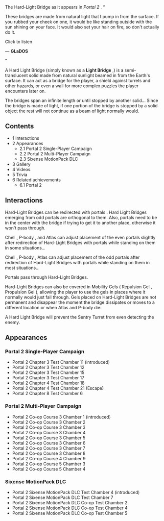 The Hard-Light Bridge as it appears in _Portal 2_ .  “

These bridges are made from natural light that I pump in from the surface. If
you rubbed your cheek on one, it would be like standing outside with the sun
shining on your face. It would also set your hair on fire, so don't actually
do it.  

Click to listen

— **GLaDOS**

”  
  
A  Hard Light Bridge  (simply known as a **Light Bridge** ,) is a semi-
translucent solid made from natural sunlight beamed in from the Earth's
surface. It can act as a bridge for the player, a shield against turrets and
other hazards, or even a wall for more complex puzzles the player encounters
later on.

The bridges span an infinite length or until stopped by another solid... Since
the bridge is made of light, if one portion of the bridge is stopped by a
solid object the rest will not continue as a beam of light normally would.

##  Contents

  * 1  Interactions 
  * 2  Appearances 
    * 2.1  Portal 2 Single-Player Campaign 
    * 2.2  Portal 2 Multi-Player Campaign 
    * 2.3  Sixense MotionPack DLC 
  * 3  Gallery 
  * 4  Videos 
  * 5  Trivia 
  * 6  Related achievements 
    * 6.1  Portal 2 

##  Interactions

Hard-Light Bridges can be redirected with  portals  . Hard Light Bridges
emerging from odd portals are orthogonal to them. Also,  portals  need to be
in the center with the bridge if trying to get it to another place, otherwise
it won't pass through.

Chell  ,  P-body  , and  Atlas  can adjust placement of the even  portals
slightly after redirection of Hard-Light Bridges with  portals  while standing
on them in some situations...

Chell  ,  P-body  ,  Atlas  can adjust placement of the odd  portals  after
redirection of Hard-Light Bridges with  portals  while standing on them in
most situations...

Portals  pass through Hard-Light Bridges.

Hard-Light Bridges can also be covered in  Mobility Gels  (  Repulsion Gel  ,
Propulsion Gel  ), allowing the player to use the gels in places where it
normally would just fall through. Gels placed on Hard-Light Bridges are not
permanent and disappear the moment the bridge dissipates or moves to a
different location or when  Atlas  and  P-body  die.

A Hard Light Bridge will prevent the  Sentry Turret  from even detecting the
enemy.

##  Appearances

###  Portal 2 Single-Player Campaign

  * Portal 2 Chapter 3 Test Chamber 11  (introduced) 
  * Portal 2 Chapter 3 Test Chamber 12 
  * Portal 2 Chapter 3 Test Chamber 15 
  * Portal 2 Chapter 3 Test Chamber 17 
  * Portal 2 Chapter 4 Test Chamber 18 
  * Portal 2 Chapter 4 Test Chamber 21 (Escape) 
  * Portal 2 Chapter 8 Test Chamber 6 

###  Portal 2 Multi-Player Campaign

  * Portal 2 Co-op Course 3 Chamber 1  (introduced) 
  * Portal 2 Co-op Course 3 Chamber 2 
  * Portal 2 Co-op Course 3 Chamber 3 
  * Portal 2 Co-op Course 3 Chamber 4 
  * Portal 2 Co-op Course 3 Chamber 5 
  * Portal 2 Co-op Course 3 Chamber 6 
  * Portal 2 Co-op Course 3 Chamber 7 
  * Portal 2 Co-op Course 3 Chamber 8 
  * Portal 2 Co-op Course 4 Chamber 9 
  * Portal 2 Co-op Course 5 Chamber 3 
  * Portal 2 Co-op Course 5 Chamber 4 

###  Sixense MotionPack DLC

  * Portal 2 Sixense MotionPack DLC Test Chamber 4  (introduced) 
  * Portal 2 Sixense MotionPack DLC Test Chamber 7 
  * Portal 2 Sixense MotionPack DLC Co-op Test Chamber 2 
  * Portal 2 Sixense MotionPack DLC Co-op Test Chamber 4 
  * Portal 2 Sixense MotionPack DLC Co-op Test Chamber 5 

